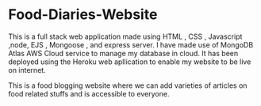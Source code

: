 # Food-Diaries-Website

This is a full stack web application made using HTML , CSS , Javascript ,node, EJS , Mongoose , and express server. 
I have made use of MongoDB Atlas AWS Cloud service to manage my database in cloud.
It has been deployed using the Heroku web apllication to enable my website to be live on internet.

This is a food blogging website where we can add varieties of articles on food related stuffs and is accessible to everyone.

